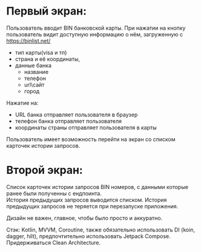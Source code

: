 # Первый экран:

Пользователь вводит BIN банковской карты.
При нажатии на кнопку пользователь видит доступную информацию о нём, загруженную с https://binlist.net/
  - тип карты(visa и тп)
  - страна и её координаты,
  - данные банка
    - название
    - телефон
    - url\сайт
    - город
      
Нажатие на:
  - URL банка отправляет пользователя в браузер
  - телефон банка отправляет пользователя
  - координаты страны отправляет пользователя в карты

Пользователь имеет возможность перейти на экран со списком карточек истории запросов.

# Второй экран:

Список карточек истории запросов BIN номеров, с данными которые ранее были полученны с ендпоинта.  
История предыдущих запросов выводится списком.
История предыдущих запросов не теряется при перезапуске приложения.

Дизайн не важен, главное, чтобы было просто и аккуратно.

Стэк:
Kotlin, MVVM, Coroutine, также обязательно использовать DI (koin, dagger, hilt), предпочтительно использовать Jetpack Compose.
Придерживаться Clean Architecture. 
